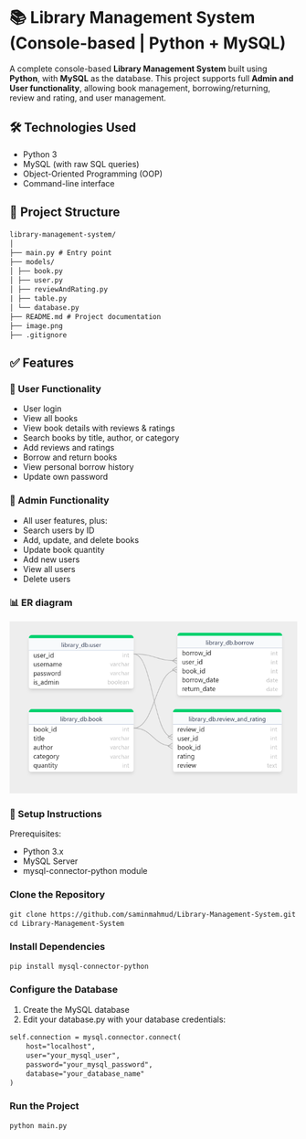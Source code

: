 # 📚 Library Management System (Console-based | Python + MySQL)

A complete console-based **Library Management System** built using **Python**, with **MySQL** as the database. This project supports full **Admin and User functionality**, allowing book management, borrowing/returning, review and rating, and user management.

## 🛠 Technologies Used

- Python 3
- MySQL (with raw SQL queries)
- Object-Oriented Programming (OOP)
- Command-line interface

## 📂 Project Structure
```
library-management-system/
│
├── main.py # Entry point
├── models/
│ ├── book.py 
│ ├── user.py 
│ ├── reviewAndRating.py 
| ├── table.py
│ └── database.py
├── README.md # Project documentation
├── image.png
├── .gitignore
```


## ✅ Features

### 👤 User Functionality
- User login
- View all books
- View book details with reviews & ratings
- Search books by title, author, or category
- Add reviews and ratings
- Borrow and return books
- View personal borrow history
- Update own password

### 👑 Admin Functionality
- All user features, plus:
- Search users by ID
- Add, update, and delete books
- Update book quantity
- Add new users
- View all users
- Delete users


### 📊 ER diagram
![alt text](image.png)

### 🔧 Setup Instructions
Prerequisites:
- Python 3.x
- MySQL Server
- mysql-connector-python module

### Clone the Repository
```
git clone https://github.com/saminmahmud/Library-Management-System.git
cd Library-Management-System
```

### Install Dependencies
```
pip install mysql-connector-python
```

### Configure the Database
1. Create the MySQL database
2. Edit your database.py with your database credentials:
```
self.connection = mysql.connector.connect(
    host="localhost",
    user="your_mysql_user",
    password="your_mysql_password",
    database="your_database_name"
)
```

### Run the Project
```
python main.py
```
